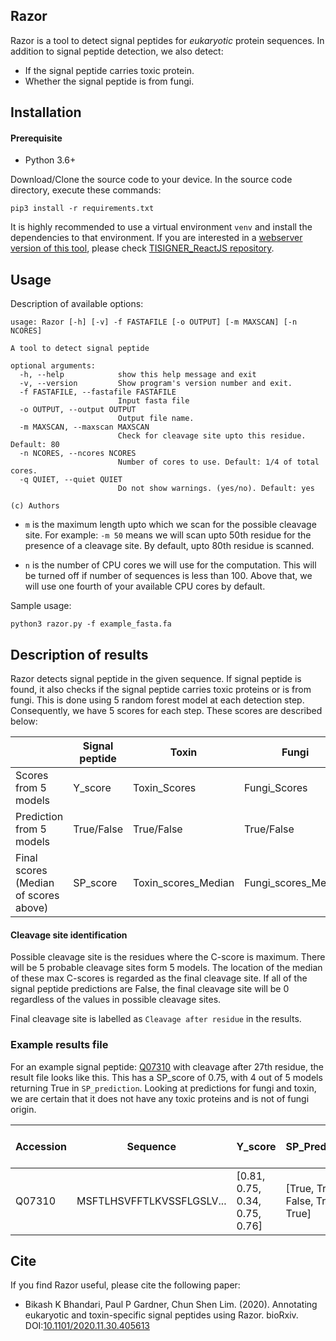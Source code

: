 ## Razor
Razor is a tool to detect signal peptides for *eukaryotic* protein sequences. In addition to signal peptide detection, we also detect:

 - If the signal peptide carries toxic protein.
 - Whether the signal peptide is from fungi.

## Installation
#### Prerequisite
 - Python 3.6+

Download/Clone the source code to your device. In the source code directory, execute these commands:

```
pip3 install -r requirements.txt
```
It is highly recommended to use a virtual environment ```venv``` and install the dependencies to that environment. If you are interested in a [webserver version of this tool](https://tisigner.com/razor), please check [TISIGNER_ReactJS repository](https://github.com/Gardner-BinfLab/TISIGNER-ReactJS).

## Usage

Description of available options:
```
usage: Razor [-h] [-v] -f FASTAFILE [-o OUTPUT] [-m MAXSCAN] [-n NCORES]

A tool to detect signal peptide

optional arguments:
  -h, --help            show this help message and exit
  -v, --version         Show program's version number and exit.
  -f FASTAFILE, --fastafile FASTAFILE
                        Input fasta file
  -o OUTPUT, --output OUTPUT
                        Output file name.
  -m MAXSCAN, --maxscan MAXSCAN
                        Check for cleavage site upto this residue. Default: 80
  -n NCORES, --ncores NCORES
                        Number of cores to use. Default: 1/4 of total cores.
  -q QUIET, --quiet QUIET
                        Do not show warnings. (yes/no). Default: yes

(c) Authors
```

 - ```m``` is the maximum length upto which we scan for the possible cleavage site. For example: ```-m 50``` means we will scan upto 50th residue for the presence of a cleavage site. By default, upto 80th residue is scanned.

 - ```n``` is the number of CPU cores we will use for the computation. This will be turned off if number of sequences is less than 100. Above that, we will use one fourth of your available CPU cores by default.

Sample usage:
```
python3 razor.py -f example_fasta.fa
```

## Description of results
Razor detects signal peptide in the given sequence. If signal peptide is found, it also checks if the signal peptide carries toxic proteins or is from fungi. This is done using 5 random forest model at each detection step. Consequently, we have 5 scores for each step. These scores are described below:

|                                       | Signal peptide | Toxin               | Fungi               |
|---------------------------------------|----------------|---------------------|---------------------|
| Scores from 5 models                  | Y_score        | Toxin_Scores        | Fungi_Scores        |
| Prediction from 5 models              | True/False     | True/False          | True/False          |
| Final scores (Median of scores above) | SP_score       | Toxin_scores_Median | Fungi_scores_Median |

#### Cleavage site identification
Possible cleavage site is the residues where the C-score is maximum. There will be 5 probable cleavage sites form 5 models. The location of the median of these max C-scores is regarded as the final cleavage site. If all of the signal peptide predictions are False, the final cleavage site will be 0 regardless of the values in possible cleavage sites.

Final cleavage site is labelled as ```Cleavage after residue``` in the results.

### Example results file
For an example signal peptide: [Q07310](https://www.uniprot.org/uniprot/Q07310) with cleavage after 27th residue, the result file looks like this. This has a SP_score of 0.75, with 4 out of 5 models returning True in ```SP_prediction```. Looking at predictions for fungi and toxin, we are certain that it does not have any toxic proteins and is not of fungi origin.


| Accession | Sequence                  | Y_score                        | SP_Prediction                   | Max_C                         | Probable Cleavage after | Cleavage after residue | SP_score | Fungi_Scores                   | Fungi_Prediction                    | Fungi_scores_Median | Toxin_Scores                   | Toxin_Prediction                    | Toxin_scores_Median |
|-----------|---------------------------|--------------------------------|---------------------------------|-------------------------------|-------------------------|------------------------|----------|--------------------------------|-------------------------------------|---------------------|--------------------------------|-------------------------------------|---------------------|
| Q07310    | MSFTLHSVFFTLKVSSFLGSLV... | [0.81, 0.75, 0.34, 0.75, 0.76] | [True, True, False, True, True] | [0.87, 0.81, 0.54, 0.8, 0.81] | [27, 27, 27, 27, 27]    | 27                     | 0.75     | [0.06, 0.07, 0.14, 0.09, 0.06] | [False, False, False, False, False] | 0.07                | [0.07, 0.03, 0.04, 0.16, 0.02] | [False, False, False, False, False] | 0.04                |


## Cite
If you find Razor useful, please cite the following paper:
 - Bikash K Bhandari, Paul P Gardner, Chun Shen Lim. (2020). Annotating eukaryotic and toxin-specific signal peptides using Razor. bioRxiv. DOI:[10.1101/2020.11.30.405613](https://doi.org/10.1101/2020.11.30.405613)
